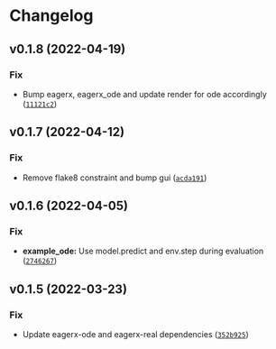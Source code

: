 # Changelog

<!--next-version-placeholder-->

## v0.1.8 (2022-04-19)
### Fix
* Bump eagerx, eagerx_ode and update render for ode accordingly ([`11121c2`](https://github.com/eager-dev/eagerx_dcsc_setups/commit/11121c21d844fd8fa5dc4b06144f271b98c9ca19))

## v0.1.7 (2022-04-12)
### Fix
* Remove flake8 constraint and bump gui ([`acda191`](https://github.com/eager-dev/eagerx_dcsc_setups/commit/acda191c9228fb341b4d339af84e66a837bac67c))

## v0.1.6 (2022-04-05)
### Fix
* **example_ode:** Use model.predict and env.step during evaluation ([`2746267`](https://github.com/eager-dev/eagerx_dcsc_setups/commit/2746267019fc37afd002c080477dcd5a202c866f))

## v0.1.5 (2022-03-23)
### Fix
* Update eagerx-ode and eagerx-real dependencies ([`352b925`](https://github.com/eager-dev/eagerx_dcsc_setups/commit/352b92531fb2968ccaac0d26c488bbb12010f02e))
